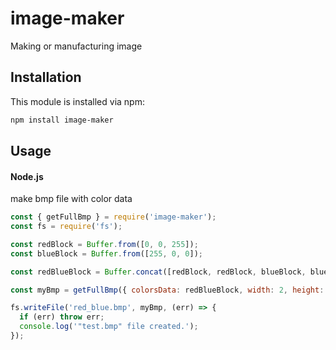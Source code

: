 # image-maker

Making or manufacturing image

## Installation

This module is installed via npm:

``` sh
npm install image-maker
```

## Usage

#### Node.js

make bmp file with color data

```js
const { getFullBmp } = require('image-maker');
const fs = require('fs');

const redBlock = Buffer.from([0, 0, 255]);
const blueBlock = Buffer.from([255, 0, 0]);

const redBlueBlock = Buffer.concat([redBlock, redBlock, blueBlock, blueBlock]);

const myBmp = getFullBmp({ colorsData: redBlueBlock, width: 2, height: 2 });

fs.writeFile('red_blue.bmp', myBmp, (err) => {
  if (err) throw err;
  console.log('"test.bmp" file created.');
});
```
